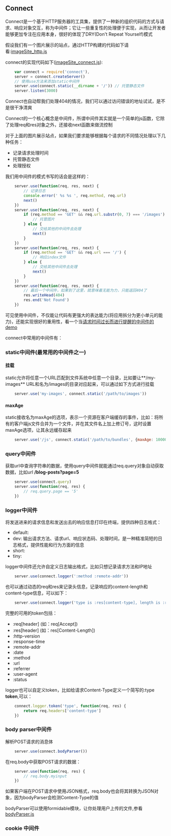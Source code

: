 

## Connect

Connect是一个基于HTTP服务器的工具集，提供了一种新的组织代码的方式与请求、响应对象交互，称为中间件；它让一些重复性的处理便于实现，从而让开发者能够更加专注在应用本身，很好的体现了DRY(Don't Repeat Yourself)模式

假设我们有一个图片展示的站点，通过HTTP构建的代码如下请看:[imageSite_http.js](./smashingNodejs/Connect/imageSite_http.js)

connect的实现代码如下([imageSite_connect.js](./smashingNodejs/Connect/imageSite_connect.js)):
```javascript
    var connect = require('connect'),
    server = connect.createServer()
    // 使用use方法来添加static中间件
    server.use(connect.static(__dirname + '/')) // 托管静态文件
    server.listen(3000)
```
Connect也自动帮我们处理404的情况，我们可以通过访问错误的地址试试，是不是很干净清爽

Connect的一个核心概念是中间件，所谓中间件其实就是一个简单的js函数，它除了处理req和res对象之外，还接收next函数来做流控制

对于上面的图片展示站点，如果我们要求能够根据每个请求的不同情况处理以下几种任务：
* 记录请求处理时间
* 托管静态文件
* 处理授权

我们用中间件的模式书写的话会是这样的：
```javascript
    server.use(function(req, res, next) {
        // 记录日志
        console.error(' %s %s ', req.method, req.url)
        next()
    })
    server.use(function(req, res, next) {
        if (req.method == 'GET' && req.url.substr(0, 7) === '/images') {
            // 托管图片
        } else {
            // 交给其他的中间件去处理
            next()
        }
    })
    server.use(function(req, res, next) {
        if (req.method == 'GET' && req.url === '/') {
            // 响应index文件
        } else {
            // 交给其他中间件去处理
            next()
        }
    })
    server.use(function(req, res, next) {
        // 最后一个中间件，如果到了这里，就意味着无能为力，只能返回404了
        res.writeHead(404)
        res.end('Not Found')
    })
```
可见使用中间件，不仅能让代码有更强大的表达能力(将应用拆分为更小单元的能力)，还能实现很好的重用性，看一个当[请求时间过长而进行提醒的中间件的demo](./smashingNodejs/Connect/timeMiddleware.js)

connect中常用的中间件有：

### static中间件(最常用的中间件之一)

#### 挂载
static允许将任意一个URL匹配到文件系统中任意一个目录，比如要让**/my-images** URL和名为/images的目录对应起来，可以通过如下方式进行挂载
```javascript
    server.use('my-images', connect.static('/path/to/images'))
```

#### maxAge
static接收名为maxAge的选项，表示一个资源在客户端缓存的事件，比如：将所有的客户端js文件合并为一个文件，并在其文件名上加上修订号，这时设置maxAge选项，让其永远缓存起来
```javascript
    server.use('/js', connect.static('/path/to/bundles', {maxAge: 100000000000}))
```

### query中间件
获取url中查询字符串的数据，使用query中间件就能通过req.query对象自动获取数据，比如url **/blog-posts?page=5**
```javascript
    server.use(connect.query)
    server.use(function(req, res) {
        // req.query.page == '5'
    })
```

### logger中间件
将发送进来的请求信息和发送出去的响应信息打印在终端，提供四种日志格式：
* default: 
* dev: 输出请求方法、请求url、响应状态码、处理时间，是一种精准简短的日志格式，提供性能和行为方面的信息
* short:
* tiny:

logger中间件还允许自定义日志输出格式，比如只想记录请求方法和IP地址
```javascript
    server.use(connect.logger(':method :remote-addr'))
```

也可以通过动态的req和res来记录头信息，记录响应的content-length和content-type信息，可以如下：
```javascript
    server.use(connect.logger('type is :res[content-type], length is :res[content-length] and it took :response-time ms.')) // 注意,zai Node中，请求/响应头都是小写的
```

完整的可用的token包括：
* :req[header]   (如：req[Accept])
* :res[header]   (如：res[Content-Length])
* :http-version
* :response-time
* :remote-addr
* :date
* :method
* :url
* :referrer
* :user-agent
* :status

logger也可以自定义token，比如给请求Content-Type定义一个简写的:type **token**,可以：
```javascript
    connect.logger.token('type', function(req, res) {
        return req.headers['content-type']
    })
```

### body parser中间件
解析POST请求的消息体
```javascript
    server.use(connect.bodyParser())
```

在req.body中获取POST请求的数据：
```javascript
    server.use(function(req, res) {
        // req.body.myinput
    })
```

如果客户端在POST请求中使用JSON格式，req.body也会将其转换为JSON对象，因为bodyParser会检测Content-Type的值

bodyParser可以使用formidable模块，让你处理用户上传的文件,参看[bodyParser.js](./smashingNodejs/Connect/bodyParser.js)

### cookie 中间件






